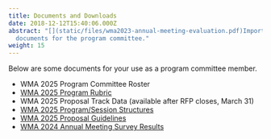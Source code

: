 ```yaml
---
title: Documents and Downloads
date: 2018-12-12T15:40:06.000Z
abstract: "[](static/files/wma2023-annual-meeting-evaluation.pdf)Important
  documents for the program committee."
weight: 15
---
```

Below are some documents for your use as a program committee member.

* WM﻿A 2025 Program Committee Roster
* [WMA 2025 Program Rubric](https://pc.westmuse.org/files/wma-2024-program-rubric.docx)
* WMA 2025 Proposal Track Data (available after RFP closes, March 31)
* [W﻿MA 2025 Program/Session Structures](https://pc.westmuse.org/files/wma2024_session_structures.docx)
* [W﻿MA 2025 Proposal Guidelines](https://pc.westmuse.org/files/request-for-proposals_guidelines_25.pdf)
* ﻿[WMA 2024 Annual Meeting Survey Result﻿s](https://pc.westmuse.org/files/wma2024-annual-meeting-evaluation.pdf)